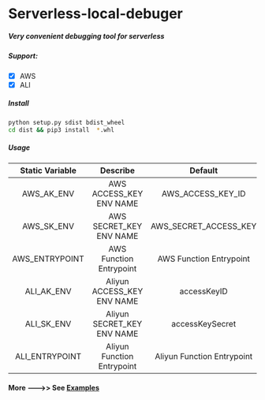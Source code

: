 # Serverless-local-debuger

#####  Very convenient debugging tool for serverless

##### Support:

+ [x] AWS
+ [x] ALI

##### Install

```sh
python setup.py sdist bdist_wheel	
cd dist && pip3 install  *.whl
```



##### Usage

| Static Variable |          Describe          |          Default           |
| :-------------: | :------------------------: | :------------------------: |
|   AWS_AK_ENV    |  AWS ACCESS_KEY ENV NAME   |     AWS_ACCESS_KEY_ID      |
|   AWS_SK_ENV    |  AWS SECRET_KEY ENV NAME   |   AWS_SECRET_ACCESS_KEY    |
| AWS_ENTRYPOINT  |  AWS Function Entrypoint   |  AWS Function Entrypoint   |
|   ALI_AK_ENV    | Aliyun ACCESS_KEY ENV NAME |        accessKeyID         |
|   ALI_SK_ENV    | Aliyun SECRET_KEY ENV NAME |      accessKeySecret       |
| ALI_ENTRYPOINT  | Aliyun Function Entrypoint | Aliyun Function Entrypoint |

#### More --->>  See [Examples](https://github.com/kekeee-shine/serverless-local-debugger/tree/main/examples)





